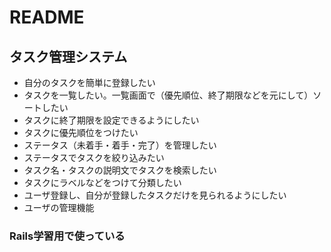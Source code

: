 # README

## タスク管理システム

- 自分のタスクを簡単に登録したい
- タスクを一覧したい。一覧画面で（優先順位、終了期限などを元にして）ソートしたい
- タスクに終了期限を設定できるようにしたい
- タスクに優先順位をつけたい
- ステータス（未着手・着手・完了）を管理したい
- ステータスでタスクを絞り込みたい
- タスク名・タスクの説明文でタスクを検索したい
- タスクにラベルなどをつけて分類したい
- ユーザ登録し、自分が登録したタスクだけを見られるようにしたい
- ユーザの管理機能


### Rails学習用で使っている
